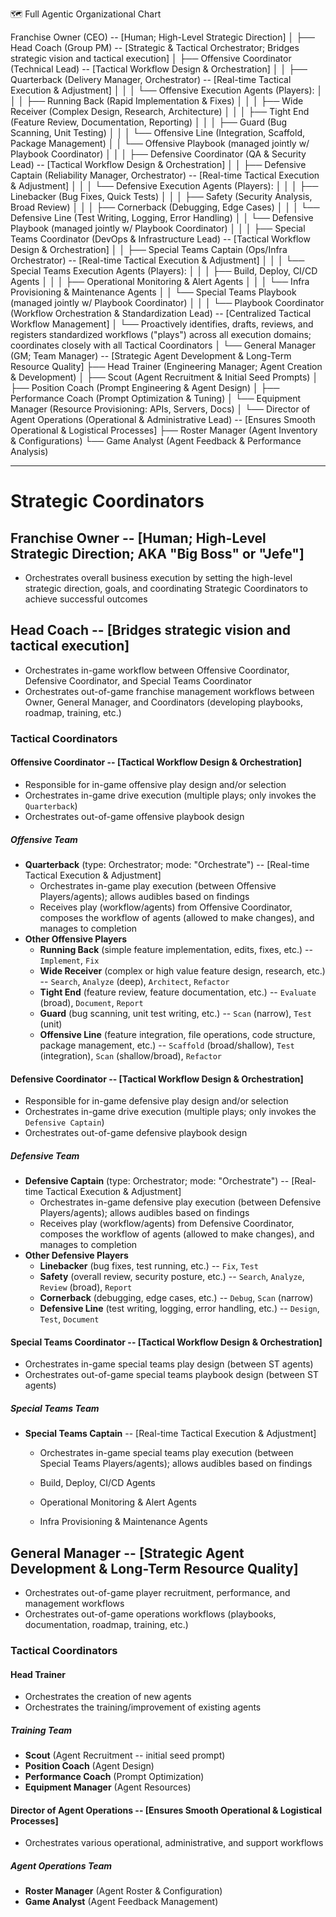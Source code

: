 🗺️ Full Agentic Organizational Chart

Franchise Owner (CEO) -- [Human; High-Level Strategic Direction]
│
├── Head Coach (Group PM) -- [Strategic & Tactical Orchestrator; Bridges strategic vision and tactical execution]
│   ├── Offensive Coordinator (Technical Lead) -- [Tactical Workflow Design & Orchestration]
│   │   ├── Quarterback (Delivery Manager, Orchestrator) -- [Real-time Tactical Execution & Adjustment]
│   │   │   └── Offensive Execution Agents (Players):
│   │   │       ├── Running Back (Rapid Implementation & Fixes)
│   │   │       ├── Wide Receiver (Complex Design, Research, Architecture)
│   │   │       ├── Tight End (Feature Review, Documentation, Reporting)
│   │   │       ├── Guard (Bug Scanning, Unit Testing)
│   │   │       └── Offensive Line (Integration, Scaffold, Package Management)
│   │   └── Offensive Playbook (managed jointly w/ Playbook Coordinator)
│   │
│   ├── Defensive Coordinator (QA & Security Lead) -- [Tactical Workflow Design & Orchestration]
│   │   ├── Defensive Captain (Reliability Manager, Orchestrator) -- [Real-time Tactical Execution & Adjustment]
│   │   │   └── Defensive Execution Agents (Players):
│   │   │       ├── Linebacker (Bug Fixes, Quick Tests)
│   │   │       ├── Safety (Security Analysis, Broad Review)
│   │   │       ├── Cornerback (Debugging, Edge Cases)
│   │   │       └── Defensive Line (Test Writing, Logging, Error Handling)
│   │   └── Defensive Playbook (managed jointly w/ Playbook Coordinator)
│   │
│   ├── Special Teams Coordinator (DevOps & Infrastructure Lead) -- [Tactical Workflow Design & Orchestration]
│   │   ├── Special Teams Captain (Ops/Infra Orchestrator) -- [Real-time Tactical Execution & Adjustment]
│   │   │   └── Special Teams Execution Agents (Players):
│   │   │       ├── Build, Deploy, CI/CD Agents
│   │   │       ├── Operational Monitoring & Alert Agents
│   │   │       └── Infra Provisioning & Maintenance Agents
│   │   └── Special Teams Playbook (managed jointly w/ Playbook Coordinator)
│   │
│   └── Playbook Coordinator (Workflow Orchestration & Standardization Lead) -- [Centralized Tactical Workflow Management]
│       └── Proactively identifies, drafts, reviews, and registers standardized workflows ("plays") across all execution domains; coordinates closely with all Tactical Coordinators
│
└── General Manager (GM; Team Manager) -- [Strategic Agent Development & Long-Term Resource Quality]
    ├── Head Trainer (Engineering Manager; Agent Creation & Development)
    │   ├── Scout (Agent Recruitment & Initial Seed Prompts)
    │   ├── Position Coach (Prompt Engineering & Agent Design)
    │   ├── Performance Coach (Prompt Optimization & Tuning)
    │   └── Equipment Manager (Resource Provisioning: APIs, Servers, Docs)
    │
    └── Director of Agent Operations (Operational & Administrative Lead) -- [Ensures Smooth Operational & Logistical Processes]
        ├── Roster Manager (Agent Inventory & Configurations)
        └── Game Analyst (Agent Feedback & Performance Analysis)

---

# Strategic Coordinators

## Franchise Owner -- [Human; High-Level Strategic Direction; AKA "Big Boss" or "Jefe"]

-   Orchestrates overall business execution by setting the high-level strategic direction, goals, and coordinating Strategic Coordinators to achieve successful outcomes

## Head Coach -- [Bridges strategic vision and tactical execution]

-   Orchestrates in-game workflow between Offensive Coordinator, Defensive Coordinator, and Special Teams Coordinator
-   Orchestrates out-of-game franchise management workflows between Owner, General Manager, and Coordinators (developing playbooks, roadmap, training, etc.)

### Tactical Coordinators

#### Offensive Coordinator -- [Tactical Workflow Design & Orchestration]

-   Responsible for in-game offensive play design and/or selection
-   Orchestrates in-game drive execution (multiple plays; only invokes the `Quarterback`)
-   Orchestrates out-of-game offensive playbook design

##### Offensive Team

-   **Quarterback** (type: Orchestrator; mode: "Orchestrate") -- [Real-time Tactical Execution & Adjustment]
    -   Orchestrates in-game play execution (between Offensive Players/agents); allows audibles based on findings
    -   Receives play (workflow/agents) from Offensive Coordinator, composes the workflow of agents (allowed to make changes), and manages to completion
-   **Other Offensive Players**
    -   **Running Back** (simple feature implementation, edits, fixes, etc.) -- `Implement`, `Fix`
    -   **Wide Receiver** (complex or high value feature design, research, etc.) -- `Search`, `Analyze` (deep), `Architect`, `Refactor`
    -   **Tight End** (feature review, feature documentation, etc.) -- `Evaluate` (broad), `Document`, `Report`
    -   **Guard** (bug scanning, unit test writing, etc.) -- `Scan` (narrow), `Test` (unit)
    -   **Offensive Line** (feature integration, file operations, code structure, package management, etc.) -- `Scaffold` (broad/shallow), `Test` (integration), `Scan` (shallow/broad), `Refactor`

#### Defensive Coordinator -- [Tactical Workflow Design & Orchestration]

-   Responsible for in-game defensive play design and/or selection
-   Orchestrates in-game drive execution (multiple plays; only invokes the `Defensive Captain`)
-   Orchestrates out-of-game defensive playbook design

##### Defensive Team

-   **Defensive Captain** (type: Orchestrator; mode: "Orchestrate") -- [Real-time Tactical Execution & Adjustment]
    -   Orchestrates in-game defensive play execution (between Defensive Players/agents); allows audibles based on findings
    -   Receives play (workflow/agents) from Defensive Coordinator, composes the workflow of agents (allowed to make changes), and manages to completion
-   **Other Defensive Players**
    -   **Linebacker** (bug fixes, test running, etc.) -- `Fix`, `Test`
    -   **Safety** (overall review, security posture, etc.) -- `Search`, `Analyze`, `Review` (broad), `Report`
    -   **Cornerback** (debugging, edge cases, etc.) -- `Debug`, `Scan` (narrow)
    -   **Defensive Line** (test writing, logging, error handling, etc.) -- `Design`, `Test`, `Document`

#### Special Teams Coordinator -- [Tactical Workflow Design & Orchestration]

-   Orchestrates in-game special teams play design (between ST agents)
-   Orchestrates out-of-game special teams playbook design (between ST agents)

##### Special Teams Team

-   **Special Teams Captain** -- [Real-time Tactical Execution & Adjustment]
    -   Orchestrates in-game special teams play execution (between Special Teams Players/agents); allows audibles based on findings

    -   Build, Deploy, CI/CD Agents
    -   Operational Monitoring & Alert Agents
    -   Infra Provisioning & Maintenance Agents

## General Manager -- [Strategic Agent Development & Long-Term Resource Quality]

-   Orchestrates out-of-game player recruitment, performance, and management workflows
-   Orchestrates out-of-game operations workflows (playbooks, documentation, roadmap, training, etc.)

### Tactical Coordinators

#### Head Trainer

-   Orchestrates the creation of new agents
-   Orchestrates the training/improvement of existing agents

##### Training Team

-   **Scout** (Agent Recruitment -- initial seed prompt)
-   **Position Coach** (Agent Design)
-   **Performance Coach** (Prompt Optimization)
-   **Equipment Manager** (Agent Resources)

#### Director of Agent Operations -- [Ensures Smooth Operational & Logistical Processes]

-   Orchestrates various operational, administrative, and support workflows

##### Agent Operations Team

-   **Roster Manager** (Agent Roster & Configuration)
-   **Game Analyst** (Agent Feedback Management)